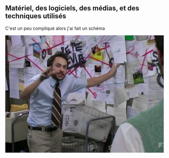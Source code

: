 ## Matériel, des logiciels, des médias, et des techniques utilisés

C'est un peu compliqué alors j'ai fait un schéma

![](./graphique.jpg)
